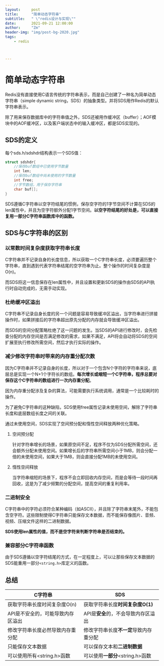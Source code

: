 ```yaml
---
layout:     post
title:      "简单动态字符串"
subtitle:   " \"redis设计与实现\""
date:       2021-09-21 12:00:00
author:     "Zm"
header-img: "img/post-bg-2020.jpg"
tags:
    - redis



---
```




# 简单动态字符串

Redis没有直接使用C语言传统的字符串表示，而是自己创建了一种名为简单动态字符串（simple dynamic string，SDS）的抽象类型。并将SDS用作Redis的默认字符串表示。

除了用来保存数据库中的字符串值之外，SDS还被用作缓冲区（buffer）；AOF模块中的AOF缓冲区，以及客户端状态中的输入缓冲区，都是SDS实现的。

## SDS的定义

每个sds.h/sdshdr结构表示一个SDS值：

```c
struct sdshdr{
	//保存buf数组中已使用字节数量
	int len;
	//保存buf数组中尚未使用的字节数量
	int free;
	//字节数组，用于保存字符串
	char buf[];
}
```

SDS遵循C字符串以空字符结尾的惯例，保存空字符的1字节空间不计算在SDS的len属性中，并且为空字符额外分配1字节空间。**以空字符结尾的好处是，可以直接复用一部分C字符串函数库中的函数。**

## SDS与C字符串的区别

### 以常数时间复杂度获取字符串长度

C字符串并不记录自身的长度信息，所以获取一个C字符串长度，必须要遍历整个字符串，直到遇到代表字符串结尾的空字符串为止。整个操作的时间复杂度是O(n)。

而SDS将这一信息保存在len属性中，并且设置和更新SDS的操作由SDS的API执行时自动完成的，无需手动实现。

### 杜绝缓冲区溢出

C字符串不记录自身长度的另一个问题是容易导致缓冲区溢出，当字符串进行拼接操作时，如果拼接后的字符串超出原先分配的内存就会导致缓冲区溢出。

而SDS的空间分配策略杜绝了这一问题的发生。当SDS的API进行修改时，会先检查分配的内存空间是否满足修改的需求，如果不满足，API将会自动将SDS的空间扩展至执行修改所需空间，然后才执行实际的操作。

### 减少修改字符串时带来的内存重分配次数

因为C字符串并不记录自身的长度，所以对于一个包含N个字符的字符串来说，底层总是实现一个N+1个字符长的数组。**每次增长或缩短一个C字符串，程序总要对保存这个C字符串的数组进行一次内存重分配**。

因为内存重分配涉及复杂的算法，可能需要执行系统调用，通常是一个比较耗时的操作。

为了避免C字符串的这种缺陷，SDS使用free属性记录未使用空间，解除了字符串长度和底层数组长度之间的关联。

通过未使用空间，SDS实现了空间预分配和惰性空间释放两种优化策略。

1. 空间预分配

    针对字符串增长的场景，如果原空间不足，程序不仅为SDS分配所需空间，还会额外分配未使用空间。如果增长后的字符串所需空间小于1MB，则会分配一倍的未使用空间，如果大于1MB，则会直接分配1MB的未使用空间。

2. 惰性空间释放

    当字符串缩短的场景下，程序不会立即回收内存空间，而是会等待一段时间再回收，这是为了减少频繁的分配空间，提高空间的重复利用率。

### 二进制安全

C字符串中的字符必须符合某种编码（如ASCII），并且除了字符串末尾外，不能包含空字符。这些限制使得C字符串只能保存文本数据，而不能保存像图片、音频、视频、压缩文件这样的二进制数据。

**SDS使用len属性的值，而不是空字符来判断字符串是否结束的。**

### 兼容部分C字符串函数

由于SDS遵循以空字符结尾的方式，在一定程度上，可以让那些保存文本数据的SDS能重用一部分`<string.h>`库定义的函数。

## 总结

| C字符串                           | SDS                                    |
| --------------------------------- | -------------------------------------- |
| 获取字符串长度时间复杂度O(n)      | 获取字符串长度**时间复杂度O(1)**       |
| API是不安全的，可能导致内存区溢出 | API是**安全**的，不会导致内存区溢出    |
| 修改字符串长度必然导致内存重分配  | 修改字符串长度**不一定**导致内存重分配 |
| 只能保存文本数据                  | 可以保存文本和**二进制数据**           |
| 可以使用所有<string.h>函数        | 可以使用**一部分**<string.h>函数       |

